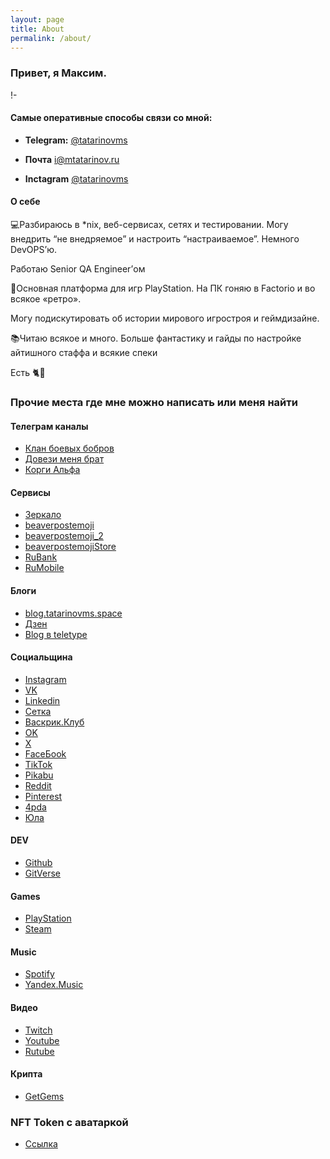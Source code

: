 ```yaml
---
layout: page
title: About
permalink: /about/
---
```

### Привет, я Максим.

!- [](https://raw.githubusercontent.com/tatarinovms/tatarinovms.github.io/master/images/posts/about/logo.webp)

#### Самые оперативные способы связи со мной:

- **Telegram:** [@tatarinovms](https://t.me/tatarinovms)

- **Почта** [i@mtatarinov.ru](mailto:i@mtatarinov.ru)

- **Inсtagram** [@tatarinovms](https://www.instagram.com/tatarinovms/)

#### О себе

💻Разбираюсь в *nix, веб-сервисах, сетях и тестировании. Могу внедрить “не внедряемое” и настроить “настраиваемое”. Немного DevOPS’ю.

Работаю Senior QA Engineer’ом

👾Основная платформа для игр PlayStation. На ПК гоняю в Factorio и во всякое «ретро».

Могу подискутировать об истории мирового игростроя и геймдизайне.

📚Читаю всякое и много. Больше фантастику и гайды по настройке айтишного стаффа и всякие спеки

Есть 🐈🐶

### Прочие места где мне можно написать или меня найти

#### Телеграм каналы

- [Клан боевых бобров](https://t.me/beaverclan) 
- [Довези меня брат](https://t.me/mgntaxiname)   
- [Корги Альфа](https://t.me/+slYj-YZOHkRiMjJi)   

#### Сервисы

- [Зеркало](https://t.me/GOD_Y_beaver_mirror_bot?start=2533848)
- [beaverpostemoji](https://t.me/addemoji/beaverpostemoji)
- [beaverpostemoji_2](https://t.me/addemoji/beaverpostemoji_2)
- [beaverpostemojiStore](https://t.me/addemoji/beaverpostemojiStore)
- [RuBank](https://t.me/addemoji/RuBank)
- [RuMobile](https://t.me/addemoji/RuMobile)

#### Блоги

- [blog.tatarinovms.space](https://blog.tatarinovms.space/)
- [Дзен](https://dzen.ru/blogbeaverclan)
- [Blog в teletype](https://teletype.in/@tatarinovm.s)

#### Социальщина

- [Instagram](https://instagram.com/tatarinovms)
- [VK](https://vk.com/tatarinovms)
- [Linkedin](https://www.linkedin.com/in/tatarinovms/)
- [Сетка](https://setka.ru/accounts/47791)
- [Васкрик.Клуб](https://vas3k.club/user/tatarinovms/)
- [OK](https://ok.ru/tatarinovms)
- [X](https://twitter.com/tatarinovms)
- [FaceБook](https://www.facebook.com/people/Maxim-S-Tatarinov/100001079016303/)
- [TikTok](https://tiktok.com/@tatarinovms)
- [Pikabu](https://pikabu.ru/@tatarinovm)
- [Reddit](https://www.reddit.com/user/tatarinovms)
- [Pinterest](http://pinterest.com/tatarinovms)
- [4pda](http://4pda.ru/forum/index.php?showuser=639002)
- [Юла](https://you.la/tatarinovms)

#### DEV

- [Github](https://github.com/tatarinovms)
- [GitVerse](https://gitverse.ru/tatarinovms)

#### Games

- [PlayStation](https://my.playstation.com/profile/tatarinovms)
- [Steam](https://steamcommunity.com/id/tatarinovms/)

#### Music

- [Spotify](https://open.spotify.com/user/tatarinovms)
- [Yandex.Music](https://music.yandex.com/users/tatarinovm.s/playlists)

#### Видео

- [Twitch](https://www.twitch.tv/tatarinovm)
- [Youtube](https://www.youtube.com/c/MaximTatarinov)
- [Rutube](https://rutube.ru/channel/25758171/)

#### Крипта

- [GetGems](https://getgems.io/user/tatarinovms)

### NFT Token с аватаркой

- [Cсылка](https://getgems.io/nft/EQDk3hMmrybDuVdR95BTYEPljtB2onljvRwASxlhtNn7zwf3)
